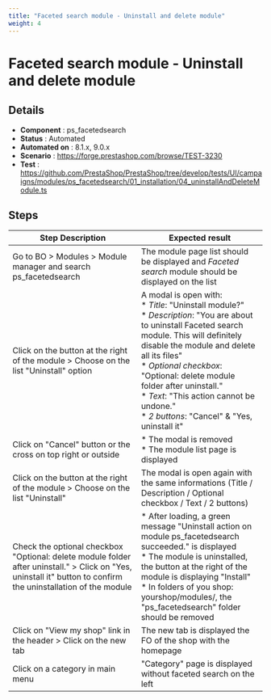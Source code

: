 ```yaml
---
title: "Faceted search module - Uninstall and delete module"
weight: 4
---
```


# Faceted search module - Uninstall and delete module
## Details
* **Component** : ps_facetedsearch
* **Status** : Automated
* **Automated on** : 8.1.x, 9.0.x
* **Scenario** : https://forge.prestashop.com/browse/TEST-3230
* **Test** : https://github.com/PrestaShop/PrestaShop/tree/develop/tests/UI/campaigns/modules/ps_facetedsearch/01_installation/04_uninstallAndDeleteModule.ts

## Steps
| Step Description | Expected result |
| ----- | ----- |
| Go to BO > Modules > Module manager and search ps_facetedsearch | The module page list should be displayed and *Faceted search* module should be displayed on the list |
| Click on the button at the right of the module > Choose on the list "Uninstall" option | A modal is open with:<br> * *Title*: "Uninstall module?"<br> * *Description*: "You are about to uninstall Faceted search module. This will definitely disable the module and delete all its files"<br> * *Optional* *checkbox*: "Optional: delete module folder after uninstall."<br> * *Text*: "This action cannot be undone."<br> * *2 buttons*: "Cancel" & "Yes, uninstall it" |
| Click on "Cancel" button or the cross on top right or outside | * The modal is removed<br> * The module list page is displayed |
| Click on the button at the right of the module > Choose on the list "Uninstall" | The modal is open again with the same informations (Title / Description / Optional checkbox / Text / 2 buttons) |
| Check the optional checkbox "Optional: delete module folder after uninstall." > Click on "Yes, uninstall it" button to confirm the uninstallation of the module | * After loading, a green message "Uninstall action on module ps_facetedsearch succeeded." is displayed<br> * The module is uninstalled, the button at the right of the module is displaying "Install"<br> * In folders of you shop: yourshop/modules/, the "ps_facetedsearch" folder should be removed |
| Click on "View my shop" link in the header > Click on the new tab | The new tab is displayed the FO of the shop with the homepage |
| Click on a category in main menu | "Category" page is displayed without faceted search on the left |
